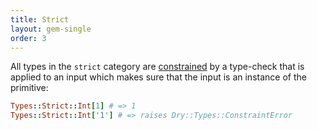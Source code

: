 ```yaml
---
title: Strict
layout: gem-single
order: 3
---
```


All types in the `strict` category are [constrained](/gems/dry-types/constraints) by a type-check that is applied to an input which makes sure that the input is an instance of the primitive:

``` ruby
Types::Strict::Int[1] # => 1
Types::Strict::Int['1'] # => raises Dry::Types::ConstraintError
```
